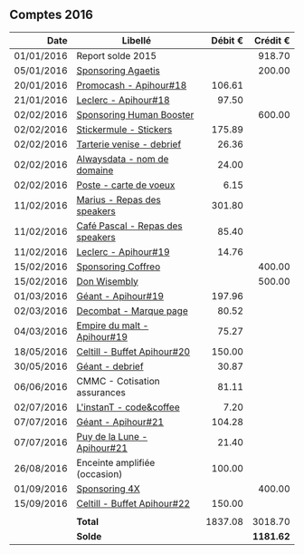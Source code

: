 
## Comptes 2016

| Date       | Libellé                                                                            | Débit €   | Crédit €  |
|-----------:|------------------------------------------------------------------------------------|----------:|----------:|
| 01/01/2016 | Report solde 2015                                                                  |           |    918.70 |
| 05/01/2016 | [Sponsoring Agaetis](invoices/out/201512_01_agaetis.pdf)                           |           |    200.00 |
| 20/01/2016 | [Promocash - Apihour#18](invoices/in/201601_01_promocash.pdf)                      |    106.61 |           |
| 21/01/2016 | [Leclerc - Apihour#18](invoices/in/201602_02_leclerc.pdf)                          |     97.50 |           |
| 02/02/2016 | [Sponsoring Human Booster](invoices/out/201601_01_humanbooster.pdf)                |           |    600.00 |
| 02/02/2016 | [Stickermule - Stickers](invoices/in/201602_01_stickermule.pdf)                    |    175.89 |           |
| 02/02/2016 | [Tarterie venise - debrief](invoices/in/201601_03_tarterie_venise.pdf)             |     26.36 |           |
| 02/02/2016 | [Alwaysdata - nom de domaine](invoices/in/201601_04_alwaysdata.pdf)                |     24.00 |           |
| 02/02/2016 | [Poste - carte de voeux](invoices/in/201601_05_post.pdf)                           |      6.15 |           |
| 11/02/2016 | [Marius - Repas des speakers](invoices/in/201602_02_marius.pdf)                    |    301.80 |           |
| 11/02/2016 | [Café Pascal - Repas des speakers](invoices/in/201602_03_pascal.pdf)               |     85.40 |           |
| 11/02/2016 | [Leclerc - Apihour#19](invoices/in/201602_04_leclerc.pdf)                          |     14.76 |           |
| 15/02/2016 | [Sponsoring Coffreo](../2015/invoices/out/201512_04_coffreo.pdf)                   |           |    400.00 |
| 15/02/2016 | [Don Wisembly](invoices/out/201601_02_wisembly.pdf)                                |           |    500.00 |
| 01/03/2016 | [Géant - Apihour#19](invoices/in/201603_01_geant.pdf)                              |    197.96 |           |
| 02/03/2016 | [Decombat - Marque page](invoices/in/201603_02_decombat.pdf)                       |     80.52 |           |
| 04/03/2016 | [Empire du malt - Apihour#19](invoices/in/201603_03_empire.pdf)                    |     75.27 |           |
| 18/05/2016 | [Celtill - Buffet Apihour#20](invoices/in/201605_01_celtill.pdf)                   |    150.00 |           |
| 30/05/2016 | [Géant - debrief](invoices/in/201605_02_geant.pdf)                                 |     30.87 |           |
| 06/06/2016 | CMMC - Cotisation assurances                                                       |     81.11 |           |
| 02/07/2016 | [L'instanT - code&coffee](invoices/in/201607_01_instant.jpg)                       |      7.20 |           |
| 07/07/2016 | [Géant - Apihour#21](invoices/in/201607_03_geant.pdf)                              |    104.28 |           |
| 07/07/2016 | [Puy de la Lune - Apihour#21](invoices/in/201607_02_puylune.pdf)                   |     21.40 |           |
| 26/08/2016 | Enceinte amplifiée (occasion)                                                      |    100.00 |           |
| 01/09/2016 | [Sponsoring 4X](invoices/out/201607_02_domraider.pdf)                              |           |    400.00 |
| 15/09/2016 | [Celtill - Buffet Apihour#22](invoices/in/201609_01_celtill.pdf)                   |    150.00 |           |
|            |                                                                                    |           |           |
|            |                                                                          **Total** |   1837.08 |   3018.70 |
|            |                                                                          **Solde** |           |**1181.62**|
